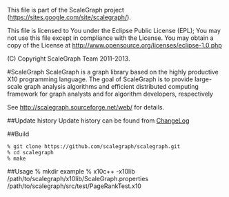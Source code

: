  This file is part of the ScaleGraph project (https://sites.google.com/site/scalegraph/).

 This file is licensed to You under the Eclipse Public License (EPL);
 You may not use this file except in compliance with the License.
 You may obtain a copy of the License at
      http://www.opensource.org/licenses/eclipse-1.0.php

 (C) Copyright ScaleGraph Team 2011-2013.

#ScaleGraph
ScaleGraph is a graph library based on the highly productive X10 programming language. The goal of ScaleGraph is to provide large-scale graph analysis algorithms and efficient distributed computing framework for graph analysts  and for algorithm developers, respectively

See http://scalegraph.sourceforge.net/web/ for details.

##Update history
Update history can be found from [ChangeLog](https://github.com/scalegraph/scalegraph/blob/master/ChangeLog.md)

##Build

    % git clone https://github.com/scalegraph/scalegraph.git
    % cd scalegraph
    % make

##Usage
    % mkdir example
    % x10c++ -x10lib /path/to/scalegraph/x10lib/ScaleGraph.properties /path/to/scalegraph/src/test/PageRankTest.x10
